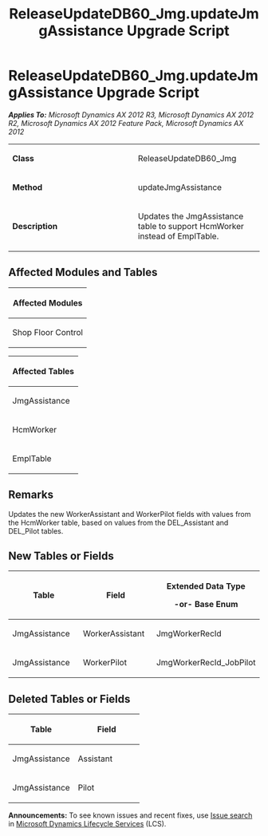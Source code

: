 ﻿---
title: ReleaseUpdateDB60_Jmg.updateJmgAssistance Upgrade Script
TOCTitle: ReleaseUpdateDB60_Jmg.updateJmgAssistance Upgrade Script
ms:assetid: 47c7ac98-818c-884d-6d79-1dae1e2b67ed
ms:mtpsurl: https://msdn.microsoft.com/en-us/library/JJ718986(v=AX.60)
ms:contentKeyID: 49708043
ms.date: 05/18/2015
mtps_version: v=AX.60
---

# ReleaseUpdateDB60\_Jmg.updateJmgAssistance Upgrade Script 


_**Applies To:** Microsoft Dynamics AX 2012 R3, Microsoft Dynamics AX 2012 R2, Microsoft Dynamics AX 2012 Feature Pack, Microsoft Dynamics AX 2012_

<table>
<colgroup>
<col style="width: 50%" />
<col style="width: 50%" />
</colgroup>
<tbody>
<tr class="odd">
<td><p><strong>Class</strong></p></td>
<td><p>ReleaseUpdateDB60_Jmg</p></td>
</tr>
<tr class="even">
<td><p><strong>Method</strong></p></td>
<td><p>updateJmgAssistance</p></td>
</tr>
<tr class="odd">
<td><p><strong>Description</strong></p></td>
<td><p>Updates the JmgAssistance table to support HcmWorker instead of EmplTable.</p></td>
</tr>
</tbody>
</table>


## Affected Modules and Tables

<table>
<colgroup>
<col style="width: 100%" />
</colgroup>
<thead>
<tr class="header">
<th><p>Affected Modules</p></th>
</tr>
</thead>
<tbody>
<tr class="odd">
<td><p>Shop Floor Control</p></td>
</tr>
</tbody>
</table>


<table>
<colgroup>
<col style="width: 100%" />
</colgroup>
<thead>
<tr class="header">
<th><p>Affected Tables</p></th>
</tr>
</thead>
<tbody>
<tr class="odd">
<td><p>JmgAssistance</p></td>
</tr>
<tr class="even">
<td><p>HcmWorker</p></td>
</tr>
<tr class="odd">
<td><p>EmplTable</p></td>
</tr>
</tbody>
</table>


## Remarks

Updates the new WorkerAssistant and WorkerPilot fields with values from the HcmWorker table, based on values from the DEL\_Assistant and DEL\_Pilot tables.

## New Tables or Fields

<table>
<colgroup>
<col style="width: 33%" />
<col style="width: 33%" />
<col style="width: 33%" />
</colgroup>
<thead>
<tr class="header">
<th><p>Table</p></th>
<th><p>Field</p></th>
<th><p>Extended Data Type</p>
<p>-or- Base Enum</p></th>
</tr>
</thead>
<tbody>
<tr class="odd">
<td><p>JmgAssistance</p></td>
<td><p>WorkerAssistant</p></td>
<td><p>JmgWorkerRecId</p></td>
</tr>
<tr class="even">
<td><p>JmgAssistance</p></td>
<td><p>WorkerPilot</p></td>
<td><p>JmgWorkerRecId_JobPilot</p></td>
</tr>
</tbody>
</table>


## Deleted Tables or Fields

<table>
<colgroup>
<col style="width: 50%" />
<col style="width: 50%" />
</colgroup>
<thead>
<tr class="header">
<th><p>Table</p></th>
<th><p>Field</p></th>
</tr>
</thead>
<tbody>
<tr class="odd">
<td><p>JmgAssistance</p></td>
<td><p>Assistant</p></td>
</tr>
<tr class="even">
<td><p>JmgAssistance</p></td>
<td><p>Pilot</p></td>
</tr>
</tbody>
</table>

  
**Announcements:** To see known issues and recent fixes, use [Issue search](http://go.microsoft.com/fwlink/?linkid=389258) in [Microsoft Dynamics Lifecycle Services](http://go.microsoft.com/fwlink/?linkid=306505) (LCS).

